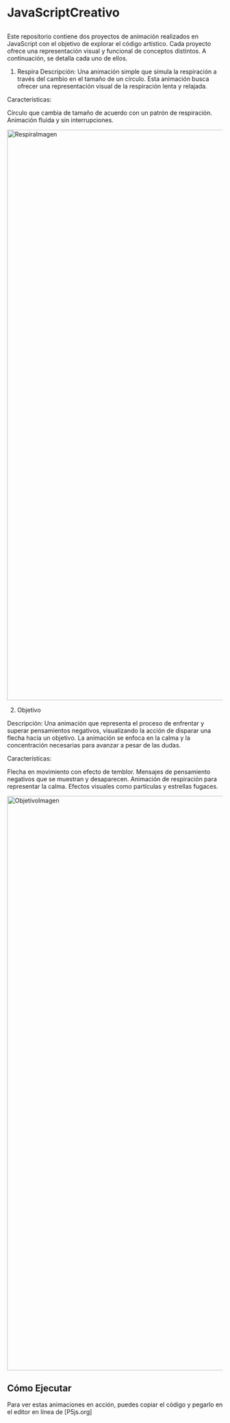 # JavaScriptCreativo

## 

Este repositorio contiene dos proyectos de animación realizados en JavaScript con el objetivo de explorar el código artístico. Cada proyecto ofrece una representación visual y funcional de conceptos distintos. A continuación, se detalla cada uno de ellos.

1. Respira
Descripción:
Una animación simple que simula la respiración a través del cambio en el tamaño de un círculo. Esta animación busca ofrecer una representación visual de la respiración lenta y relajada.

Características:

Círculo que cambia de tamaño de acuerdo con un patrón de respiración.
Animación fluida y sin interrupciones.

<img width="1330" alt="RespiraImagen" src="https://github.com/user-attachments/assets/09af8919-2498-42d6-b929-f40510eb936b">


2. Objetivo
   
Descripción:
Una animación que representa el proceso de enfrentar y superar pensamientos negativos, visualizando la acción de disparar una flecha hacia un objetivo. La animación se enfoca en la calma y la concentración necesarias para avanzar a pesar de las dudas.

Características:

Flecha en movimiento con efecto de temblor.
Mensajes de pensamiento negativos que se muestran y desaparecen.
Animación de respiración para representar la calma.
Efectos visuales como partículas y estrellas fugaces.

<img width="1339" alt="ObjetivoImagen" src="https://github.com/user-attachments/assets/438e8d64-c93f-433a-a337-a563b8837e50">


## Cómo Ejecutar
Para ver estas animaciones en acción, puedes copiar el código y pegarlo en el editor en línea de [P5js.org] 
